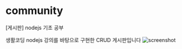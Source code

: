 # community
[게시판] nodejs 기초 공부

생활코딩 nodejs 강의를 바탕으로 구현한 CRUD 게시판입니다
![screenshot](https://user-images.githubusercontent.com/72721839/135761197-b3f1eb5b-d64c-417c-8ee6-a4127d5b2be6.jpeg)
